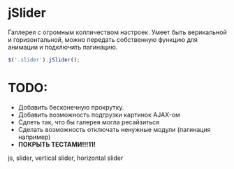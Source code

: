 jSlider
=======

Галлерея с огромным колличеством настроек.
Умеет быть верикальной и горизонтальной, можно передать собственную функцию для анимации и подключить пагинацию.


```javascript
$('.slider').jSlider();
```

TODO:
=======

- Добавить бесконечную прокрутку.
- Добавить возможность подгрузки картинок AJAX-ом
- Сдлеть так, что бы галерея могла ресайзиться
- Сделать возможность отключать ненужные модули (пагинация например)
- **ПОКРЫТЬ ТЕСТАМИ!!!11!**

js, slider, vertical slider, horizontal slider
